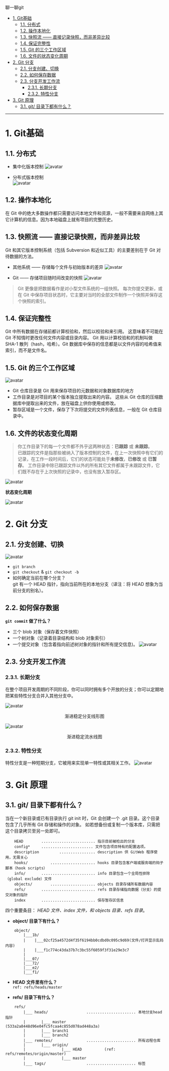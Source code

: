 聊一聊git  
  
<!-- TOC -->

- [1. Git基础](#1-git基础)
    - [1.1. 分布式](#11-分布式)
    - [1.2. 操作本地化](#12-操作本地化)
    - [1.3. 快照流 —— 直接记录快照，而非差异比较](#13-快照流--直接记录快照而非差异比较)
    - [1.4. 保证完整性](#14-保证完整性)
    - [1.5. Git 的三个工作区域](#15-git-的三个工作区域)
    - [1.6. 文件的状态变化周期](#16-文件的状态变化周期)
- [2. Git 分支](#2-git-分支)
    - [2.1. 分支创建、切换](#21-分支创建切换)
    - [2.2. 如何保存数据](#22-如何保存数据)
    - [2.3. 分支开发工作流](#23-分支开发工作流)
        - [2.3.1. 长期分支](#231-长期分支)
        - [2.3.2. 特性分支](#232-特性分支)
- [3. Git 原理](#3-git-原理)
    - [3.1. git/ 目录下都有什么？](#31-git-目录下都有什么)

<!-- /TOC -->
***
# 1. Git基础

## 1.1. 分布式
+ 集中化版本控制
![avatar](https://git-scm.com/book/en/v2/images/centralized.png)

+ 分布式版本控制  
![avatar](https://git-scm.com/book/en/v2/images/distributed.png)

## 1.2. 操作本地化
在 Git 中的绝大多数操作都只需要访问本地文件和资源，一般不需要来自网络上其它计算机的信息。因为本地磁盘上就有项目的完整历史。

## 1.3. 快照流 —— 直接记录快照，而非差异比较
Git 和其它版本控制系统（包括 Subversion 和近似工具）的主要差别在于 Git 对待数据的方法。

+ 其他系统 —— 存储每个文件与初始版本的差异
![avatar](https://git-scm.com/book/en/v2/images/deltas.png)
  
+ Git —— 存储项目随时间改变的快照
![avatar](https://git-scm.com/book/en/v2/images/snapshots.png)
> Git 更像是把数据看作是对小型文件系统的一组快照。 每次你提交更新，或在 Git 中保存项目状态时，它主要对当时的全部文件制作一个快照并保存这个快照的索引。

## 1.4. 保证完整性
Git 中所有数据在存储前都计算校验和，然后以校验和来引用。 这意味着不可能在 Git 不知情时更改任何文件内容或目录内容。
Git 用以计算校验和的机制叫做 SHA-1 散列（hash，哈希）。Git 数据库中保存的信息都是以文件内容的哈希值来索引，而不是文件名。

## 1.5. Git 的三个工作区域
![avatar](https://git-scm.com/book/en/v2/images/areas.png)

+ Git 仓库目录是 Git 用来保存项目的元数据和对象数据库的地方
+ 工作目录是对项目的某个版本独立提取出来的内容。 这些从 Git 仓库的压缩数据库中提取出来的文件，放在磁盘上供你使用或修改。
+ 暂存区域是一个文件，保存了下次将提交的文件列表信息，一般在 Git 仓库目录中。

## 1.6. 文件的状态变化周期

>你工作目录下的每一个文件都不外乎这两种状态：**已跟踪** 或 **未跟踪**。   
已跟踪的文件是指那些被纳入了版本控制的文件，在上一次快照中有它们的记录，在工作一段时间后，它们的状态可能处于**未修改**，**已修改** 或 **已暂存**。 工作目录中除已跟踪文件以外的所有其它文件都属于未跟踪文件，它们既不存在于上次快照的记录中，也没有放入暂存区。

![avatar](https://git-scm.com/book/en/v2/images/lifecycle.png)

**状态变化周期**

![avatar](https://github.com/JackLiR8/StayHungry-StayFoolish/blob/master/assets/img/git-file-life-circle.png?raw=true)

# 2. Git 分支
## 2.1. 分支创建、切换
![avatar](https://git-scm.com/book/en/v2/images/checkout-master.png)
+ `git branch`
+ `git checkout` & `git checkout -b`
+ 如何确定当前在哪个分支？  
git 有一个 HEAD 指针，指向当前所在的本地分支（译注：将 HEAD 想象为当前分支的别名）。 

## 2.2. 如何保存数据
**`git commit` 做了什么？**
+ 三个 blob 对象（保存着文件快照）
+ 一个树对象（记录着目录结构和 blob 对象索引）
+ 一个提交对象（包含着指向前述树对象的指针和所有提交信息)。
![avatar](https://git-scm.com/book/en/v2/images/commit-and-tree.png)

## 2.3. 分支开发工作流
### 2.3.1. 长期分支
在整个项目开发周期的不同阶段，你可以同时拥有多个开放的分支；你可以定期地把某些特性分支合并入其他分支中。  

![avatar](https://git-scm.com/book/en/v2/images/lr-branches-1.png)
<center>渐进稳定分支线形图</center>

![avatar](https://git-scm.com/book/en/v2/images/lr-branches-2.png)
<center>渐进稳定流水线图</center>

### 2.3.2. 特性分支
 特性分支是一种短期分支，它被用来实现单一特性或其相关工作。
![avatar](https://github.com/JackLiR8/StayHungry-StayFoolish/blob/master/assets/img/git-branch-01.png?raw=true)

# 3. Git 原理
## 3.1. git/ 目录下都有什么？
当在一个新目录或已有目录执行 git init 时，Git 会创建一个 .git 目录。这个目录包含了几乎所有 Git 存储和操作的对象。 如若想备份或复制一个版本库，只需把这个目录拷贝至另一处即可。 
```    
    HEAD        ........................ 指示目前被检出的分支       
    config*     ....................... 文件包含项目特有的配置选项。
    description         ................ description 供 GitWeb 程序使用，无需关心
    hooks/          .................... hooks 目录包含客户端或服务端的钩子脚本（hook scripts）
    info/       ........................ info 目录包含一个全局性排除（global exclude）文件
    objects/        .................... objects 目录存储所有数据内容
    refs/       ........................ refs 目录存储指向数据（分支）的提交对象的指针 
    index       ........................ 保存暂存区信息
```
四个重要条目： *HEAD 文件、index 文件，和 objects 目录、refs 目录*。
+ **object/ 目录下有什么？**
```
    object/
        |___1b/
        |    |___02cf25a4572d4f35f6194bb0cdbd0c095c9d69(文件/打开显示乱码内容)
        |    |___f1c774c43da37b7c3bc55f6059f3f31e29e3c7
        |
        |___07/
        |___72/
        |___e2/
        |___f1/

```
+ **HEAD 文件里有什么？**   
     `ref: refs/heads/master`  

+ **refs/ 目录下有什么？**
```
    refs/     
        |___ heads/                 ...................... 本地分支head指针
        |       |___ master           (533a2a8448d96e04fc5fcaa4c855d078ad448a3a)
        |       |___ branch1
        |       |___ branch2
        |___ remotes/               ...................... 所有远程仓库
        |       |___ origin/
        |                |___ HEAD          (ref: refs/remotes/origin/master)
        |                |___ master
        |___ tags/                  ...................... 标签
```